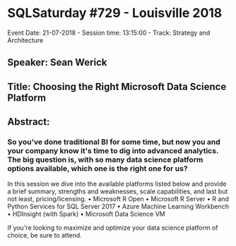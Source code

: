 # SQLSaturday #729 - Louisville 2018
Event Date: 21-07-2018 - Session time: 13:15:00 - Track: Strategy and Architecture
## Speaker: Sean Werick
## Title: Choosing the Right Microsoft Data Science Platform
## Abstract:
### So you've done traditional BI for some time, but now you and your company know it's time to dig into advanced analytics. The big question is, with so many data science platform options available, which one is the right one for us?

In this session we dive into the available platforms listed below and provide a brief summary, strengths and weaknesses, scale capabilities, and last but not least, pricing/licensing.
•	Microsoft R Open
•	Microsoft R Server
•	R and Python Services for SQL Server 2017
•	Azure Machine Learning Workbench
•	HDInsight (with Spark)
•	Microsoft Data Science VM

If you're looking to maximize and optimize your data science platform of choice, be sure to attend.
